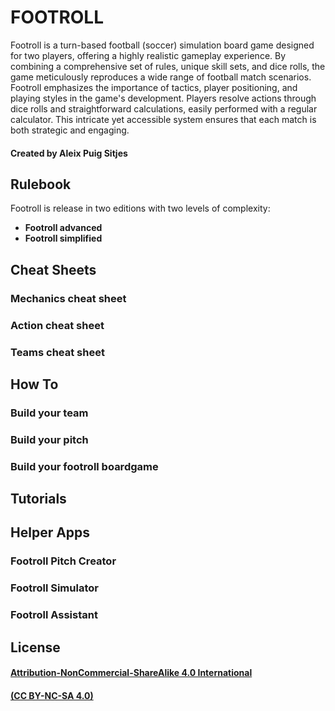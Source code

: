 # FOOTROLL
Footroll is a turn-based football (soccer) simulation board game designed for two players, offering a highly realistic gameplay experience. By combining a comprehensive set of rules, unique skill sets, and dice rolls, the game meticulously reproduces a wide range of football match scenarios. Footroll emphasizes the importance of tactics, player positioning, and playing styles in the game's development. Players resolve actions through dice rolls and straightforward calculations, easily performed with a regular calculator. This intricate yet accessible system ensures that each match is both strategic and engaging.

#### **Created by Aleix Puig Sitjes**

## Rulebook
Footroll is release in two editions with two levels of complexity:
- **Footroll advanced**
- **Footroll simplified**

## Cheat Sheets
### Mechanics cheat sheet
### Action cheat sheet
### Teams cheat sheet

## How To
### Build your team
### Build your pitch
### Build your footroll boardgame

## Tutorials

## Helper Apps
### Footroll Pitch Creator
### Footroll Simulator
### Footroll Assistant

## License
#### [**Attribution-NonCommercial-ShareAlike 4.0 International**](https://creativecommons.org/licenses/by-nc-sa/4.0/legalcode) 
#### [**(CC BY-NC-SA 4.0)**](https://creativecommons.org/licenses/by-nc-sa/4.0/legalcode)

